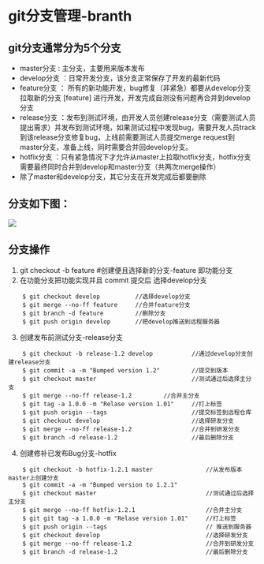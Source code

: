 # git分支管理-branth

## git分支通常分为5个分支
- master分支 	: 主分支，主要用来版本发布
- develop分支	：日常开发分支，该分支正常保存了开发的最新代码
- feature分支	： 所有的新功能开发，bug修复（非紧急）都要从develop分支拉取新的分支 [feature] 进行开发，开发完成自测没有问题再合并到develop分支
- release分支	：发布到测试环境，由开发人员创建release分支（需要测试人员提出需求）并发布到测试环境，如果测试过程中发现bug，需要开发人员track到该release分支修复bug，上线前需要测试人员提交merge request到master分支，准备上线，同时需要合并回develop分支。
- hotfix分支	：只有紧急情况下才允许从master上拉取hotfix分支，hotfix分支需要最终同时合并到develop和master分支（共两次merge操作）
- 除了master和develop分支，其它分支在开发完成后都要删除

## 分支如下图：
![](https://tomz-1253937763.cos.ap-guangzhou.myqcloud.com/img/201905/git-branch.png)

## 分支操作
1. git checkout -b feature #创建便且选择新的分支-feature 即功能分支
2. 在功能分支把功能实现并且 commit 提交后 选择develop分支
```
	$ git checkout develop			//选择develop分支
	$ git merge --no-ff feature		//合并feature分支
	$ git branch -d feature			//删除分支
	$ git push origin develop		//把develop推送到远程服务器
```

3. 创建发布前测试分支-release分支
```
	$ git checkout -b release-1.2 develop 			//通过develop分支创建release分支
	$ git commit -a -m "Bumped version 1.2"			//提交到版本
	$ git checkout master							//测试通过后选择主分支
	$ git merge --no-ff release-1.2 		//合并主分支
	$ git tag -a 1.0.0 -m "Relase version 1.01"		//打上标签
	$ git push origin --tags						//提交标签到远程仓库
	$ git checkout develop							//选择研发分支
	$ git merge --no-ff release-1.2 				//合并到研发分支
	$ git branch -d release-1.2 					//最后删除分支
```

4. 创建修补已发布Bug分支-hotfix
```
	$ git checkout -b hotfix-1.2.1 master 				//从发布版本master上创建分支
	$ git commit -a -m "Bumped version to 1.2.1"
	$ git checkout master								//测试通过后选择主分支
	$ git merge --no-ff hotfix-1.2.1 					//合并主分支
	$ git git tag -a 1.0.0 -m "Relase version 1.01"		//打上标签
	$ git push origin --tags							// 推送到服务器
	$ git checkout develop								//选择研发分支
	$ git merge --no-ff release-1.2 					//合并到研发分支
	$ git branch -d release-1.2 						//最后删除分支
```

